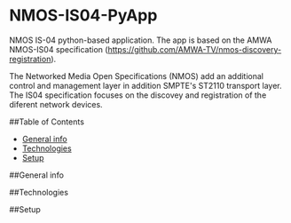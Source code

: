 # NMOS-IS04-PyApp

NMOS IS-04 python-based application.
The app is based on the AMWA NMOS-IS04 specification (https://github.com/AMWA-TV/nmos-discovery-registration).

The Networked Media Open Specifications (NMOS) add an additional control and management layer in addition SMPTE's ST2110 transport layer. The IS04 specification focuses on the discovey and registration of the diferent network devices.

##Table of Contents
* [General info](#general-info)
* [Technologies](#technologies)
* [Setup](#setup)

##General info

##Technologies

##Setup
